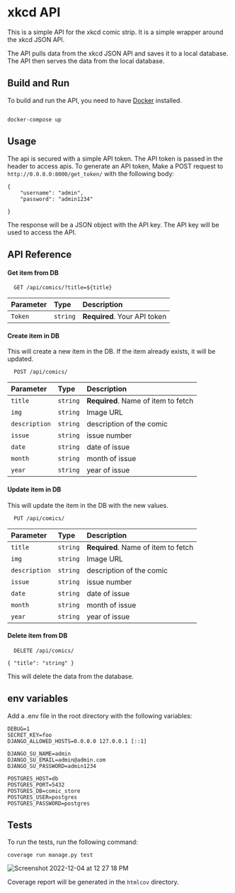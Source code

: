 # xkcd API

This is a simple API for the xkcd comic strip. It is a simple wrapper around the xkcd JSON API.

The API pulls data from the xkcd JSON API and saves it to a local database. The API then serves the data from the local database.
## Build and Run

To build and run the API, you need to have [Docker](https://www.docker.com/) installed.

```

docker-compose up

```
## Usage
The api is secured with a simple API token. The API token is passed in the header to access apis.
To generate an API token, Make a POST request to `http://0.0.0.0:8000/get_token/` with the following body:
```
{
    "username": "admin",
    "password": "admin1234"

}
```

The response will be a JSON object with the API key. The API key will be used to access the API.


## API Reference

#### Get  item from DB

```http
  GET /api/comics/?title=${title}
```

| Parameter | Type     | Description                  |
| :-------- | :------- |:-----------------------------|
| `Token ` | `string` | **Required**. Your API token |

#### Create item in DB
This will create a new item in the DB. If the item already exists, it will be updated.

```http
  POST /api/comics/
```

| Parameter     | Type     | Description                         |
|:--------------| :------- |:------------------------------------|
| `title`       | `string` | **Required**. Name of item to fetch |
| `img`         | `string` | Image URL                           |
| `description` | `string` | description of the comic            |
| `issue`       | `string` | issue number                        |
| `date`        | `string` | date of issue                       |
| `month`       | `string` | month of issue                      |
| `year`        | `string` | year of issue                       |

#### Update item in DB
This will update the item in the DB with the new values.

```http
  PUT /api/comics/
```

| Parameter     | Type     | Description                         |
|:--------------| :------- |:------------------------------------|
| `title`       | `string` | **Required**. Name of item to fetch |
| `img`         | `string` | Image URL                           |
| `description` | `string` | description of the comic            |
| `issue`       | `string` | issue number                        |
| `date`        | `string` | date of issue                       |
| `month`       | `string` | month of issue                      |
| `year`        | `string` | year of issue                       |

#### Delete item from DB

```http
  DELETE /api/comics/

{ "title": "string" }
```
This will delete the data from the database.

## env variables 
Add a .env file in the root directory with the following variables:
```
DEBUG=1
SECRET_KEY=foo
DJANGO_ALLOWED_HOSTS=0.0.0.0 127.0.0.1 [::1]

DJANGO_SU_NAME=admin
DJANGO_SU_EMAIL=admin@admin.com
DJANGO_SU_PASSWORD=admin1234

POSTGRES_HOST=db
POSTGRES_PORT=5432
POSTGRES_DB=comic_store
POSTGRES_USER=postgres
POSTGRES_PASSWORD=postgres

```
## Tests

To run the tests, run the following command:

```
coverage run manage.py test
```
![Screenshot 2022-12-04 at 12 27 18 PM](https://user-images.githubusercontent.com/36413448/205488168-4849fb90-984d-459f-b01c-5fd5316d179a.png)

Coverage report will be generated in the `htmlcov` directory.
